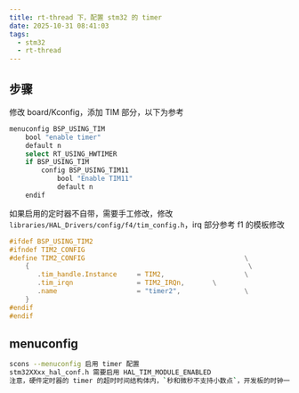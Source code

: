 ```yaml
---
title: rt-thread 下，配置 stm32 的 timer
date: 2025-10-31 08:41:03
tags:
  - stm32
  - rt-thread
---
```


## 步骤

修改 board/Kconfig，添加 TIM 部分，以下为参考

```sh
menuconfig BSP_USING_TIM
    bool "enable timer"
    default n
    select RT_USING_HWTIMER
    if BSP_USING_TIM
        config BSP_USING_TIM11
            bool "Enable TIM11"
            default n
    endif
```

如果启用的定时器不自带，需要手工修改，修改`libraries/HAL_Drivers/config/f4/tim_config.h`，irq 部分参考 f1 的模板修改

```C
#ifdef BSP_USING_TIM2
#ifndef TIM2_CONFIG
#define TIM2_CONFIG                                        \
    {                                                       \
       .tim_handle.Instance     = TIM2,                    \
       .tim_irqn                = TIM2_IRQn,       \
       .name                    = "timer2",                \
    }
#endif
#endif
```

## menuconfig

```sh
scons --menuconfig 启用 timer 配置
stm32XXxx_hal_conf.h 需要启用 HAL_TIM_MODULE_ENABLED
注意，硬件定时器的 timer 的超时时间结构体内，`秒和微秒不支持小数点`，开发板的时钟一定要设置正确，否则会出现延迟错误
```

